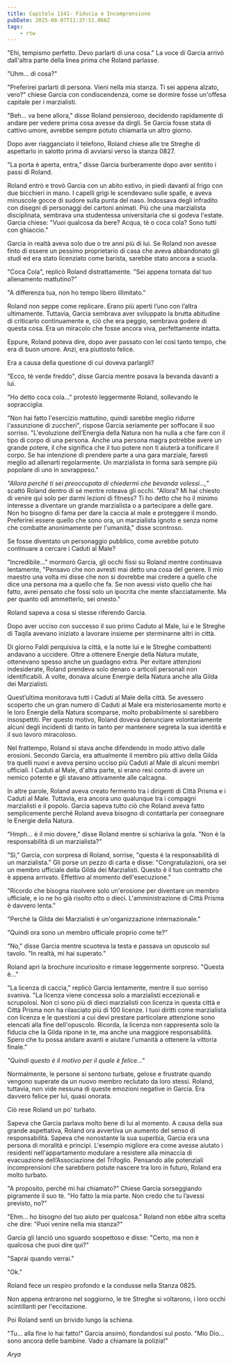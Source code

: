 ```yaml
---
title: Capitolo 1141- Fiducia e Incomprensione
pubDate: 2025-08-07T11:37:51.066Z
tags:
    - rtw
---
```





















"Ehi, tempismo perfetto. Devo parlarti di una cosa." La voce di Garcia arrivò dall'altra parte della linea prima che Roland parlasse.






"Uhm... di cosa?"






"Preferirei parlarti di persona. Vieni nella mia stanza. Ti sei appena alzato, vero?" chiese Garcia con condiscendenza, come se dormire fosse un'offesa capitale per i marzialisti.






"Beh... va bene allora," disse Roland pensieroso, decidendo rapidamente di andare per vedere prima cosa avesse da dirgli. Se Garcia fosse stata di cattivo umore, avrebbe sempre potuto chiamarla un altro giorno.






Dopo aver riagganciato il telefono, Roland chiese alle tre Streghe di aspettarlo in salotto prima di avviarsi verso la stanza 0827.






"La porta è aperta, entra," disse Garcia burberamente dopo aver sentito i passi di Roland.






Roland entrò e trovò Garcia con un abito estivo, in piedi davanti al frigo con due bicchieri in mano. I capelli grigi le scendevano sulle spalle, e aveva minuscole gocce di sudore sulla punta del naso. Indossava degli infradito con disegni di personaggi dei cartoni animati. Più che una marzialista disciplinata, sembrava una studentessa universitaria che si godeva l'estate. Garcia chiese: "Vuoi qualcosa da bere? Acqua, tè o coca cola? Sono tutti con ghiaccio."






Garcia in realtà aveva solo due o tre anni più di lui. Se Roland non avesse finto di essere un pessimo proprietario di casa che aveva abbandonato gli studi ed era stato licenziato come barista, sarebbe stato ancora a scuola.






"Coca Cola", replicò Roland distrattamente. "Sei appena tornata dal tuo allenamento mattutino?"






"A differenza tua, non ho tempo libero illimitato."






Roland non seppe come replicare. Erano più aperti l’uno con l’altra ultimamente. Tuttavia, Garcia sembrava aver sviluppato la brutta abitudine di criticarlo continuamente e, ciò che era peggio, sembrava godere di questa cosa. Era un miracolo che fosse ancora viva, perfettamente intatta.






Eppure, Roland poteva dire, dopo aver passato con lei così tanto tempo, che era di buon umore. Anzi, era piuttosto felice.






Era a causa della questione di cui doveva parlargli?






"Ecco, tè verde freddo", disse Garcia mentre posava la bevanda davanti a lui.






"Ho detto coca cola..." protestò leggermente Roland, sollevando le sopracciglia.






"Non hai fatto l'esercizio mattutino, quindi sarebbe meglio ridurre l'assunzione di zuccheri", rispose Garcia seriamente per soffocare il suo sorriso. "L'evoluzione dell’Energia della Natura non ha nulla a che fare con il tipo di corpo di una persona. Anche una persona magra potrebbe avere un grande potere, il che significa che il tuo potere non ti aiuterà a tonificare il corpo. Se hai intenzione di prendere parte a una gara marziale, faresti meglio ad allenarti regolarmente. Un marzialista in forma sarà sempre più popolare di uno in sovrappeso."






<em>"Allora perché ti sei preoccupata di chiedermi che bevanda volessi…,"</em> scattò Roland dentro di sé mentre roteava gli occhi. "Allora? Mi hai chiesto di venire qui solo per darmi lezioni di fitness? Ti ho detto che ho il minimo interesse a diventare un grande marzialista o a partecipare a delle gare. Non ho bisogno di fama per dare la caccia al male e proteggere il mondo. Preferirei essere quello che sono ora, un marzialista ignoto e senza nome che combatte anonimamente per l'umanità," disse scontroso.






Se fosse diventato un personaggio pubblico, come avrebbe potuto continuare a cercare i Caduti al Male?






"Incredibile..." mormorò Garcia, gli occhi fissi su Roland mentre continuava lentamente, "Pensavo che non avresti mai detto una cosa del genere. Il mio maestro una volta mi disse che non si dovrebbe mai credere a quello che dice una persona ma a quello che fa. Se non avessi visto quello che hai fatto, avrei pensato che fossi solo un ipocrita che mente sfacciatamente. Ma per quanto odi ammetterlo, sei onesto."






Roland sapeva a cosa si stesse riferendo Garcia.






Dopo aver ucciso con successo il suo primo Caduto al Male, lui e le Streghe di Taqila avevano iniziato a lavorare insieme per sterminarne altri in città.






Di giorno Faldi perquisiva la città, e la notte lui e le Streghe combattenti andavano a uccidere. Oltre a ottenere Energie della Natura mutate, ottenevano spesso anche un guadagno extra. Per evitare attenzioni indesiderate, Roland prendeva solo denaro o articoli personali non identificabili. A volte, donava alcune Energie della Natura anche alla Gilda dei Marzialisti.






Quest’ultima monitorava tutti i Caduti al Male della città. Se avessero scoperto che un gran numero di Caduti al Male era misteriosamente morto e le loro Energie della Natura scomparse, molto probabilmente si sarebbero insospettiti. Per questo motivo, Roland doveva denunciare volontariamente alcuni degli incidenti di tanto in tanto per mantenere segreta la sua identità e il suo lavoro miracoloso.






Nel frattempo, Roland si stava anche difendendo in modo attivo dalle erosioni. Secondo Garcia, era attualmente il membro più attivo della Gilda tra quelli nuovi e aveva persino ucciso più Caduti al Male di alcuni membri ufficiali. I Caduti al Male, d'altra parte, si erano resi conto di avere un nemico potente e gli stavano attivamente alle calcagna.






In altre parole, Roland aveva creato fermento tra i dirigenti di Città Prisma e i Caduti al Male. Tuttavia, era ancora uno qualunque tra i compagni marzialisti e il popolo. Garcia sapeva tutto ciò che Roland aveva fatto semplicemente perché Roland aveva bisogno di contattarla per consegnare le Energie della Natura.






"Hmph... è il mio dovere," disse Roland mentre si schiariva la gola. "Non è la responsabilità di un marzialista?"






"Sì," Garcia, con sorpresa di Roland, sorrise, "questa è la responsabilità di un marzialista." Gli porse un pezzo di carta e disse: "Congratulazioni, ora sei un membro ufficiale della Gilda dei Marzialisti. Questo è il tuo contratto che è appena arrivato. Effettivo al momento dell'esecuzione."






"Ricordo che bisogna risolvere solo un'erosione per diventare un membro ufficiale, e io ne ho già risolto otto o dieci. L'amministrazione di Città Prisma è davvero lenta."






"Perché la Gilda dei Marzialisti è un'organizzazione internazionale."






"Quindi ora sono un membro ufficiale proprio come te?"






"No," disse Garcia mentre scuoteva la testa e passava un opuscolo sul tavolo. "In realtà, mi hai superato."






Roland aprì la brochure incuriosito e rimase leggermente sorpreso. "Questa è…"






"La licenza di caccia," replicò Garcia lentamente, mentre il suo sorriso svaniva. "La licenza viene concessa solo a marzialisti eccezionali e scrupolosi. Non ci sono più di dieci marzialisti con licenza in questa città e Città Prisma non ha rilasciato più di 100 licenze. I tuoi diritti come marzialista con licenza e le questioni a cui devi prestare particolare attenzione sono elencati alla fine dell'opuscolo. Ricorda, la licenza non rappresenta solo la fiducia che la Gilda ripone in te, ma anche una maggiore responsabilità. Spero che tu possa andare avanti e aiutare l'umanità a ottenere la vittoria finale."






<em>"Quindi questo è il motivo per il quale è felice..."</em>






Normalmente, le persone si sentono turbate, gelose e frustrate quando vengono superate da un nuovo membro reclutato da loro stessi. Roland, tuttavia, non vide nessuna di queste emozioni negative in Garcia. Era davvero felice per lui, quasi onorata.






Ciò rese Roland un po' turbato.






Sapeva che Garcia parlava molto bene di lui al momento. A causa della sua grande aspettativa, Roland ora avvertiva un aumento del senso di responsabilità. Sapeva che nonostante la sua superbia, Garcia era una persona di moralità e principi. L'esempio migliore era come avesse aiutato i residenti nell'appartamento modulare a resistere alla minaccia di evacuazione dell’Associazione del Trifoglio. Pensando alle potenziali incomprensioni che sarebbero potute nascere tra loro in futuro, Roland era molto turbato.






"A proposito, perché mi hai chiamato?" Chiese Garcia sorseggiando pigramente il suo tè. "Ho fatto la mia parte. Non credo che tu l’avessi previsto, no?"






"Ehm... ho bisogno del tuo aiuto per qualcosa." Roland non ebbe altra scelta che dire: "Puoi venire nella mia stanza?"






Garcia gli lanciò uno sguardo sospettoso e disse: "Certo, ma non è qualcosa che puoi dire qui?"






"Saprai quando verrai."






"Ok."






Roland fece un respiro profondo e la condusse nella Stanza 0825.






Non appena entrarono nel soggiorno, le tre Streghe si voltarono, i loro occhi scintillanti per l'eccitazione.






Poi Roland sentì un brivido lungo la schiena.






"Tu... alla fine lo hai fatto!" Garcia ansimò, fiondandosi sul posto. "Mio Dio... sono ancora delle bambine. Vado a chiamare la polizia!"






<em>Arya</em>


                                


                                



